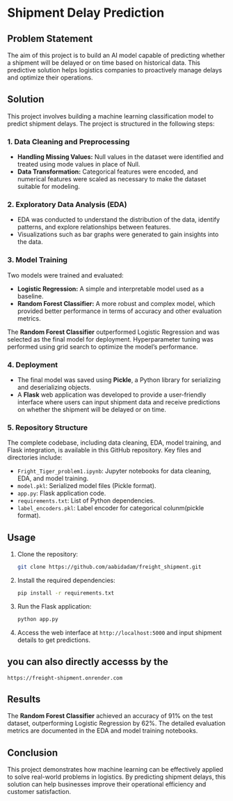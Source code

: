 # Shipment Delay Prediction

## Problem Statement
The aim of this project is to build an AI model capable of predicting whether a shipment will be delayed or on time based on historical data. This predictive solution helps logistics companies to proactively manage delays and optimize their operations.

## Solution
This project involves building a machine learning classification model to predict shipment delays. The project is structured in the following steps:

### 1. Data Cleaning and Preprocessing
- **Handling Missing Values:** Null values in the dataset were identified and treated using mode values in place of Null.
- **Data Transformation:** Categorical features were encoded, and numerical features were scaled as necessary to make the dataset suitable for modeling.

### 2. Exploratory Data Analysis (EDA)
- EDA was conducted to understand the distribution of the data, identify patterns, and explore relationships between features.
- Visualizations such as bar graphs were generated to gain insights into the data.

### 3. Model Training
Two models were trained and evaluated:
- **Logistic Regression:** A simple and interpretable model used as a baseline.
- **Random Forest Classifier:** A more robust and complex model, which provided better performance in terms of accuracy and other evaluation metrics.

The **Random Forest Classifier** outperformed Logistic Regression and was selected as the final model for deployment. Hyperparameter tuning was performed using grid search to optimize the model’s performance.

### 4. Deployment
- The final model was saved using **Pickle**, a Python library for serializing and deserializing objects.
- A **Flask** web application was developed to provide a user-friendly interface where users can input shipment data and receive predictions on whether the shipment will be delayed or on time.

### 5. Repository Structure
The complete codebase, including data cleaning, EDA, model training, and Flask integration, is available in this GitHub repository. Key files and directories include:
- `Fright_Tiger_problem1.ipynb`: Jupyter notebooks for data cleaning, EDA, and model training.
- `model.pkl`: Serialized model files (Pickle format).
- `app.py`: Flask application code.
- `requirements.txt`: List of Python dependencies.
- `label_encoders.pkl`: Label encoder for categorical colunm(pickle format).
## Usage
1. Clone the repository:
   ```bash
   git clone https://github.com/aabidadam/freight_shipment.git
   ```
2. Install the required dependencies:
   ```bash
   pip install -r requirements.txt
   ```
3. Run the Flask application:
   ```bash
   python app.py
   ```
4. Access the web interface at `http://localhost:5000` and input shipment details to get predictions.

## you can also directly accesss by the
 `https://freight-shipment.onrender.com`


## Results
The **Random Forest Classifier** achieved an accuracy of 91% on the test dataset, outperforming Logistic Regression by 62%. The detailed evaluation metrics are documented in the EDA and model training notebooks.

## Conclusion
This project demonstrates how machine learning can be effectively applied to solve real-world problems in logistics. By predicting shipment delays, this solution can help businesses improve their operational efficiency and customer satisfaction.

